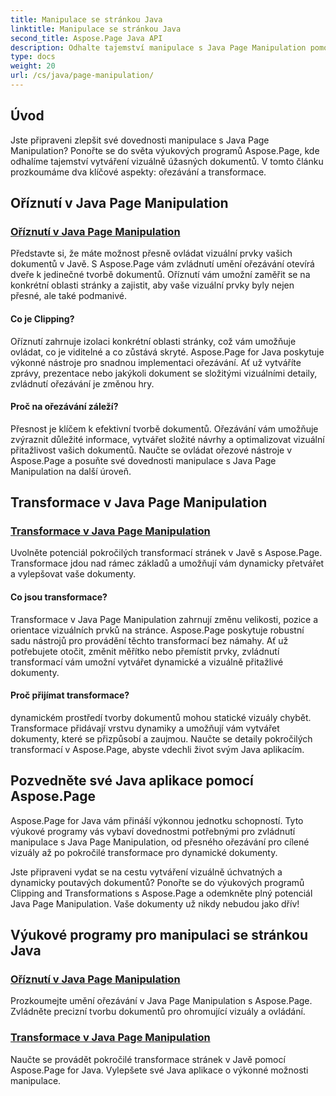 ```yaml
---
title: Manipulace se stránkou Java
linktitle: Manipulace se stránkou Java
second_title: Aspose.Page Java API
description: Odhalte tajemství manipulace s Java Page Manipulation pomocí výukových programů Aspose.Page. Ponořte se do výstřižků a transformací a vytvořte vizuálně úžasné dokumenty bez námahy.
type: docs
weight: 20
url: /cs/java/page-manipulation/
---
```


## Úvod

Jste připraveni zlepšit své dovednosti manipulace s Java Page Manipulation? Ponořte se do světa výukových programů Aspose.Page, kde odhalíme tajemství vytváření vizuálně úžasných dokumentů. V tomto článku prozkoumáme dva klíčové aspekty: ořezávání a transformace.

## Oříznutí v Java Page Manipulation

### [Oříznutí v Java Page Manipulation](./clipping/)

Představte si, že máte možnost přesně ovládat vizuální prvky vašich dokumentů v Javě. S Aspose.Page vám zvládnutí umění ořezávání otevírá dveře k jedinečné tvorbě dokumentů. Oříznutí vám umožní zaměřit se na konkrétní oblasti stránky a zajistit, aby vaše vizuální prvky byly nejen přesné, ale také podmanivé.

#### Co je Clipping?

Oříznutí zahrnuje izolaci konkrétní oblasti stránky, což vám umožňuje ovládat, co je viditelné a co zůstává skryté. Aspose.Page for Java poskytuje výkonné nástroje pro snadnou implementaci ořezávání. Ať už vytváříte zprávy, prezentace nebo jakýkoli dokument se složitými vizuálními detaily, zvládnutí ořezávání je změnou hry.

#### Proč na ořezávání záleží?

Přesnost je klíčem k efektivní tvorbě dokumentů. Ořezávání vám umožňuje zvýraznit důležité informace, vytvářet složité návrhy a optimalizovat vizuální přitažlivost vašich dokumentů. Naučte se ovládat ořezové nástroje v Aspose.Page a posuňte své dovednosti manipulace s Java Page Manipulation na další úroveň.

## Transformace v Java Page Manipulation

### [Transformace v Java Page Manipulation](./transformations/)

Uvolněte potenciál pokročilých transformací stránek v Javě s Aspose.Page. Transformace jdou nad rámec základů a umožňují vám dynamicky přetvářet a vylepšovat vaše dokumenty.

#### Co jsou transformace?

Transformace v Java Page Manipulation zahrnují změnu velikosti, pozice a orientace vizuálních prvků na stránce. Aspose.Page poskytuje robustní sadu nástrojů pro provádění těchto transformací bez námahy. Ať už potřebujete otočit, změnit měřítko nebo přemístit prvky, zvládnutí transformací vám umožní vytvářet dynamické a vizuálně přitažlivé dokumenty.

#### Proč přijímat transformace?

dynamickém prostředí tvorby dokumentů mohou statické vizuály chybět. Transformace přidávají vrstvu dynamiky a umožňují vám vytvářet dokumenty, které se přizpůsobí a zaujmou. Naučte se detaily pokročilých transformací v Aspose.Page, abyste vdechli život svým Java aplikacím.

## Pozvedněte své Java aplikace pomocí Aspose.Page

Aspose.Page for Java vám přináší výkonnou jednotku schopností. Tyto výukové programy vás vybaví dovednostmi potřebnými pro zvládnutí manipulace s Java Page Manipulation, od přesného ořezávání pro cílené vizuály až po pokročilé transformace pro dynamické dokumenty.

Jste připraveni vydat se na cestu vytváření vizuálně úchvatných a dynamicky poutavých dokumentů? Ponořte se do výukových programů Clipping and Transformations s Aspose.Page a odemkněte plný potenciál Java Page Manipulation. Vaše dokumenty už nikdy nebudou jako dřív!
## Výukové programy pro manipulaci se stránkou Java
### [Oříznutí v Java Page Manipulation](./clipping/)
Prozkoumejte umění ořezávání v Java Page Manipulation s Aspose.Page. Zvládněte precizní tvorbu dokumentů pro ohromující vizuály a ovládání.
### [Transformace v Java Page Manipulation](./transformations/)
Naučte se provádět pokročilé transformace stránek v Javě pomocí Aspose.Page for Java. Vylepšete své Java aplikace o výkonné možnosti manipulace.